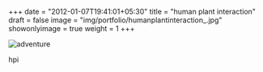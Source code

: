 +++
date = "2012-01-07T19:41:01+05:30"
title = "human plant interaction"
draft = false
image = "img/portfolio/humanplantinteraction_.jpg"
showonlyimage = true
weight = 1
+++

![adventure](/img/portfolio/humanplantinteraction_.jpg)

hpi
